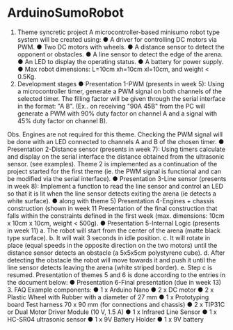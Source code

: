 # ArduinoSumoRobot

1. Theme syncretic project
A microcontroller-based minisumo robot type system will be created using:
● A driver for controlling DC motors via PWM.
● Two DC motors with wheels.
● A distance sensor to detect the opponent or obstacles.
● A line sensor to detect the edge of the arena.
● An LED to display the operating status.
● A battery for power supply.
● Max robot dimensions: L=10cm xh=10cm xl=10cm, and weight < 0.5Kg.
2. Development stages
● Presentation 1-PWM (presents in week 5):
Using a microcontroller timer, generate a PWM signal on both channels of the 
selected timer. The filling factor will be given through the serial interface in the 
format: "<filling factor channel A>A <filling factor channel B>B".
(Ex.. on receiving "90A 45B" from the PC will generate a PWM with 90% duty factor 
on channel A and a signal with 45% duty factor on channel B).

Obs. Engines are not required for this theme. Checking the PWM signal will be done 
with an LED connected to channels A and B of the chosen timer.
● Presentation 2-Distance sensor (presents in week 7):
Using timers calculate and display on the serial interface the distance obtained from the 
ultrasonic sensor. (see examples). Theme 2 is implemented as a continuation of the project 
started for the first theme (ie. the PWM signal is functional and can be modified via the 
serial interface).
● Presentation 3-Line sensor (presents in week 8):
Implement a function to read the line sensor and control an LED so that it is lit 
when the line sensor detects exiting the arena (ie detects a white surface).
●
along with theme 5)
Presentation 4-Engines + chassis construction (shown in week 11
Presentation of the final construction that falls within the constraints defined in the first 
week (max. dimensions: 10cm x 10cm x 10cm, weight < 500g).
● Presentation 5-Internal Logic (presents in week 11)
a. The robot will start from the center of the arena (matte black type surface).
b. It will wait 3 seconds in idle position.
c. It will rotate in place (equal speeds in the opposite direction on the two motors) 
until the distance sensor detects an obstacle (a 5x5x5cm polystyrene cube).
d. After detecting the obstacle the robot will move towards it and push it until the 
line sensor detects leaving the arena (white striped border).
e. Step c is resumed.
Presentation of themes 5 and 6 is done according to the entries in the document below:
● Presentation 6-Final presentation (due in week 13)
3. FAQ
Example components:
● 1 x Arduino Nano
● 2 x DC motor
● 2 x Plastic Wheel with Rubber with a diameter of 27 mm
● 1 x Prototyping board Test harness 70 x 90 mm (for connections and chassis)
● 2 x TIP31C or Dual Motor Driver Module (10 V, 1.5 A)
● 1 x Infrared Line Sensor
● 1 x HC-SR04 ultrasonic sensor
● 1 x 9V Battery Holder
● 1 x 9V battery